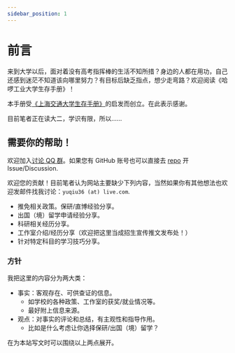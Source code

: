 ```yaml
---
sidebar_position: 1
---
```


# 前言

来到大学以后，面对着没有高考指挥棒的生活不知所措？身边的人都在用功，自己还感到迷茫不知道该向哪里努力？有目标后缺乏指点，想少走弯路？欢迎阅读《哈啰工业大学生存手册》！

本手册受[《上海交通大学生存手册》](https://survivesjtu.gitbook.io/survivesjtumanual/)的启发而创立。在此表示感谢。

目前笔者正在读大二，学识有限，所以……

## 需要你的帮助！

欢迎加入[讨论 QQ 群](https://qm.qq.com/cgi-bin/qm/qr?k=PN-UfQoIQAz6aRqX3ktWqLub0C1Yl1gy&jump_from=webapi&authKey=gCHdVmi1J6/RXmnT97G+n7K1Kd88VuO0arLHFTCdBiPEG+q3I4FAlHk/FbI6JANS)。如果您有 GitHub 账号也可以直接去 [repo](https://github.com/Hello-University-of-Technology/SurviveHLUTManual) 开 Issue/Discussion.

欢迎您的贡献！目前笔者认为网站主要缺少下列内容，当然如果你有其他想法也欢迎发邮件找我讨论：`yuqiu36 (at) live.com`.

- 推免相关政策。保研/直博经验分享。
- 出国（境）留学申请经验分享。
- 科研相关经历分享。
- 工作室介绍/经历分享（欢迎把这里当成招生宣传推文发布处！）
- 针对特定科目的学习技巧分享。

### 方针

我把这里的内容分为两大类：

- 事实：客观存在、可供查证的信息。
  - 如学校的各种政策、工作室的获奖/就业情况等。
  - 最好附上信息来源。
- 观点：对事实的评论和总结，有主观性和指导作用。
  - 比如是什么考虑让你选择保研/出国（境）留学？

在为本站写文时可以围绕以上两点展开。
